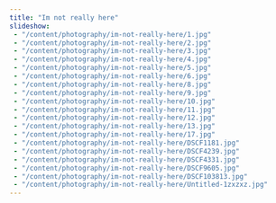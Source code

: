 ```yaml
---
title: "Im not really here"
slideshow:
 - "/content/photography/im-not-really-here/1.jpg"
 - "/content/photography/im-not-really-here/2.jpg"
 - "/content/photography/im-not-really-here/3.jpg"
 - "/content/photography/im-not-really-here/4.jpg"
 - "/content/photography/im-not-really-here/5.jpg"
 - "/content/photography/im-not-really-here/6.jpg"
 - "/content/photography/im-not-really-here/8.jpg"
 - "/content/photography/im-not-really-here/9.jpg"
 - "/content/photography/im-not-really-here/10.jpg"
 - "/content/photography/im-not-really-here/11.jpg"
 - "/content/photography/im-not-really-here/12.jpg"
 - "/content/photography/im-not-really-here/13.jpg"
 - "/content/photography/im-not-really-here/17.jpg"
 - "/content/photography/im-not-really-here/DSCF1181.jpg"
 - "/content/photography/im-not-really-here/DSCF4239.jpg"
 - "/content/photography/im-not-really-here/DSCF4331.jpg"
 - "/content/photography/im-not-really-here/DSCF9605.jpg"
 - "/content/photography/im-not-really-here/DSCF103813.jpg"
 - "/content/photography/im-not-really-here/Untitled-1zxzxz.jpg"
---
```


